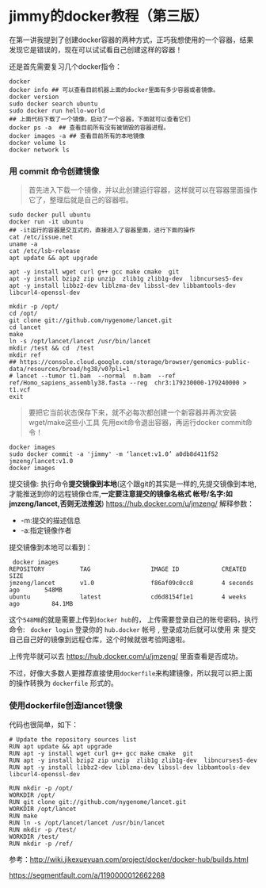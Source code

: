 # jimmy的docker教程（第三版）

在第一讲我提到了创建docker容器的两种方式，正巧我想使用的一个容器，结果发现它是错误的，现在可以试试看自己创建这样的容器！

还是首先需要复习几个docker指令：

```shell
docker
docker info ## 可以查看目前机器上面的docker里面有多少容器或者镜像。
docker version
sudo docker search ubuntu
sudo docker run hello-world 
## 上面代码下载了一个镜像，启动了一个容器，下面就可以查看它们
docker ps -a  ## 查看目前所有没有被销毁的容器进程。
docker images -a ## 查看目前所有的本地镜像 
docker volume ls  
docker network ls 
```

### 用 commit 命令创建镜像

> 首先进入下载一个镜像，并以此创建运行容器，这样就可以在容器里面操作它了，整理后就是自己的容器啦。

```shell
sudo docker pull ubuntu
docker run -it ubuntu    
## -it运行的容器是交互式的，直接进入了容器里面，进行下面的操作
cat /etc/issue.net 
uname -a 
cat /etc/lsb-release 
apt update && apt upgrade

apt -y install wget curl g++ gcc make cmake  git 
apt -y install bzip2 zip unzip  zlib1g zlib1g-dev  libncurses5-dev   
apt -y install libbz2-dev liblzma-dev libssl-dev libbamtools-dev libcurl4-openssl-dev
 
mkdir -p /opt/
cd /opt/
git clone git://github.com/nygenome/lancet.git
cd lancet
make
ln -s /opt/lancet/lancet /usr/bin/lancet
mkdir /test && cd  /test  
mkdir ref 
## https://console.cloud.google.com/storage/browser/genomics-public-data/resources/broad/hg38/v0?pli=1 
# lancet --tumor t1.bam  --normal  n.bam  --ref  ref/Homo_sapiens_assembly38.fasta --reg  chr3:179230000-179240000 > t1.vcf 
exit
```

> 要把它当前状态保存下来，就不必每次都创建一个新容器并再次安装 wget/make这些小工具
> 先用exit命令退出容器，再运行docker commit命令！

```
docker images
sudo docker commit -a 'jimmy' -m ‘lancet:v1.0’ a0db8d411f52 jmzeng/lancet:v1.0
docker images
```

提交镜像: 执行命令**提交镜像到本地**(这个跟git的其实是一样的,先提交镜像到本地,才能推送到你的远程镜像仓库,**一定要注意提交的镜像名格式 帐号/名字:如 jmzeng/lancet,否则无法推送**)  https://hub.docker.com/u/jmzeng/ 
解释参数：

- -m:提交的描述信息
- -a:指定镜像作者

提交镜像到本地可以看到：

```
 docker images
REPOSITORY          TAG                 IMAGE ID            CREATED             SIZE
jmzeng/lancet       v1.0                f86af09c0cc8        4 seconds ago       548MB
ubuntu              latest              cd6d8154f1e1        4 weeks ago         84.1MB
```

这个`548MB`的就是需要上传到`docker hub`的， 上传需要登录自己的账号密码，执行命令: ` docker login` 登录你的 `hub.docker` 帐号 , 登录成功后就可以使用 来 提交自己自己好的镜像到远程仓库，这个时候就很考验网速啦。

上传完毕就可以去   https://hub.docker.com/u/jmzeng/  里面查看是否成功。

不过，好像大多数人更推荐直接使用`dockerfile`来构建镜像，所以我可以把上面的操作转换为 `dockerfile` 形式的。

### 使用dockerfile创造lancet镜像

代码也很简单，如下：

```shell
# Update the repository sources list
RUN apt update && apt upgrade
RUN apt -y install wget curl g++ gcc make cmake  git 
RUN apt -y install bzip2 zip unzip  zlib1g zlib1g-dev  libncurses5-dev   
RUN apt -y install libbz2-dev liblzma-dev libssl-dev libbamtools-dev libcurl4-openssl-dev
 
RUN mkdir -p /opt/
WORKDIR /opt/
RUN git clone git://github.com/nygenome/lancet.git
WORKDIR /opt/lancet
RUN make
RUN ln -s /opt/lancet/lancet /usr/bin/lancet
RUN mkdir -p /test/
WORKDIR /test/
RUN mkdir -p /ref/
```

参考：http://wiki.jikexueyuan.com/project/docker/docker-hub/builds.html

https://segmentfault.com/a/1190000012662268 

